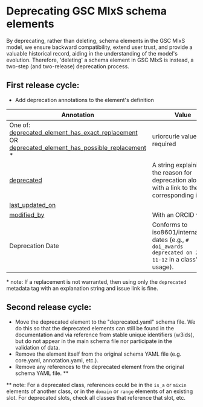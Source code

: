 # Deprecating GSC MIxS schema elements

By deprecating, rather than deleting, schema elements in the GSC MIxS model, we ensure backward compatibility, extend user 
trust, and provide a valuable historical record, aiding in the understanding of the model's evolution. Therefore, 
'deleting' a schema element in GSC MIxS is instead, a two-step (and two-release) deprecation process.

## First release cycle:

- Add deprecation annotations to the element's definition

| Annotation                                                                                                                                                                                                                                                                           | Value                     |
|--------------------------------------------------------------------------------------------------------------------------------------------------------------------------------------------------------------------------------------------------------------------------------------|---------------------------|
| One of: [deprecated_element_has_exact_replacement](https://linkml.io/linkml-model/latest/docs/deprecated_element_has_exact_replacement/) OR [deprecated_element_has_possible_replacement](https://linkml.io/linkml-model/latest/docs/deprecated_element_has_possible_replacement/) * | uriorcurie value required |
| [deprecated](https://linkml.io/linkml-model/latest/docs/deprecated/)                                                                                                                                                                                                                 | A string explaining the reason for deprecation along with a link to the corresponding issue. |
| [last_updated_on](https://linkml.io/linkml-model/latest/docs/last_updated_on/)                                                                                                                                                                                                       |                           |
| [modified_by](https://linkml.io/linkml-model/latest/docs/modified_by/)                                                                                                                                                                                                               | With an ORCID value       |
| Deprecation Date                                                                                                                                                                                                                                                                     | Conforms to iso8601/international dates (e.g., `# doi_awards deprecated on 2023-11-12` in a class's usage). |

\* note: If a replacement is not warranted, then using only the `deprecated` metadata tag with an explanation 
string and issue link is fine.

## Second release cycle:

- Move the deprecated element to the "deprecated.yaml" schema file.  We do this so that the deprecated elements can
still be found in the documentation and via reference from stable unique identifiers (w3ids), but do not appear in the
main schema file nor participate in the validation of data.
- Remove the element itself from the original schema YAML file (e.g. core.yaml, annotation.yaml, etc.). 
- Remove any references to the deprecated element from the original schema YAML file. \*\*  

\*\* note: For a deprecated class, references could be in the `is_a` or `mixin` elements of another class, 
or in the `domain` or `range` elements of an existing slot. For deprecated slots, check all classes that reference that slot, etc.  
